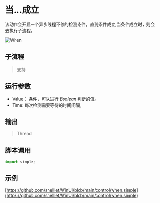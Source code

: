 # 当...成立 
该动作会开启一个异步线程不停的检测条件，直到条件成立,当条件成立时，则会去执行子流程。

![When](./images/2022-12-26_163232.png ':size=90%')


## 子流程
> 支持


## 运行参数


* Value： 条件，可以进行 *Boolean* 判断的值。
* Time: 每次检测需要等待的时间间隔。

## 输出

> Thread    


## 脚本调用

```python
import simple;

```

## 示例

[https://github.com/shelllet/WinUi/blob/main/control/when.simple](https://github.com/shelllet/WinUi/blob/main/control/when.simple)
